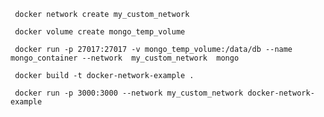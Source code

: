 ` docker network create my_custom_network`

` docker volume create mongo_temp_volume`

` docker run -p 27017:27017 -v mongo_temp_volume:/data/db --name mongo_container --network  my_custom_network  mongo`

` docker build -t docker-network-example .`

` docker run -p 3000:3000 --network my_custom_network docker-network-example`


